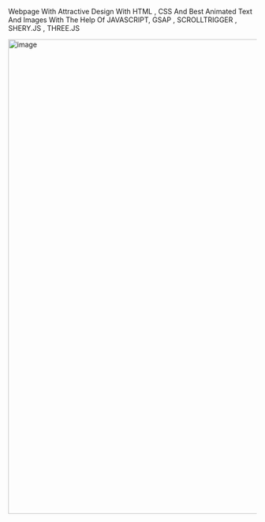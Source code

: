Webpage With Attractive Design With
HTML , CSS And Best Animated Text
And Images With The Help Of
JAVASCRIPT, GSAP , SCROLLTRIGGER ,
SHERY.JS , THREE.JS

<img width="960" alt="image" src="https://github.com/patelharsh80874/rayban/assets/110234600/e11279cd-0f17-4123-b958-499eb1191817">

